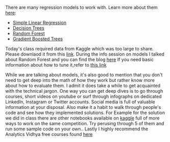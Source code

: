 There are many regression models to work with. Learn more about them [here](https://jovian.com/learn/machine-learning-with-python-zero-to-gbms):
* [Simple Linear Regression](https://jovian.com/learn/machine-learning-with-python-zero-to-gbms/lesson/linear-regression-with-scikit-learn)
* [Decision Trees](https://jovian.com/learn/machine-learning-with-python-zero-to-gbms/lesson/decision-trees-and-hyperparameters)
* [Random Forest](https://jovian.com/learn/machine-learning-with-python-zero-to-gbms/lesson/random-forests-and-regularization)
* [Gradient Boosted Trees](https://jovian.com/learn/machine-learning-with-python-zero-to-gbms/lesson/gradient-boosting-with-xgboost)

Today's class required data from Kaggle which was too large to share. Please downlaod it from this [link](https://www.kaggle.com/competitions/bluebook-for-bulldozers/data?select=TrainAndValid.csv).
During the info session on models I talked about Random Forest and you can find the blog [here](https://www.keboola.com/blog/random-forest-regression)
If you need basic information about how to tune it,refer to [this link](https://www.analyticsvidhya.com/blog/2015/06/tuning-random-forest-model/)

While we are talking about models, it's also good to mention that you don't need to get deep into the math of how they work but rather know more about how to evaluate them. I admit it does take a while to get acquainted with the technical jargon. One way you can get deep dives is to go through courses, short videos on youtube or surf through infographs on dedicated LinkedIn, Instagram or Twitter accounts. Social media is full of valuable information at your disposal. Also make it a habit to walk through people's code and see how they implemented solutions. For Example for the solution we did in class there are other notebooks available on [kaggle](https://www.kaggle.com/competitions/bluebook-for-bulldozers/code) full of more ways to work on the same competition. Try perusing through 5 of them and run some sample code on your own.. Lastly I highly recommend the Analytics Vidhya free courses found [here](https://courses.analyticsvidhya.com/pages/all-free-courses)
